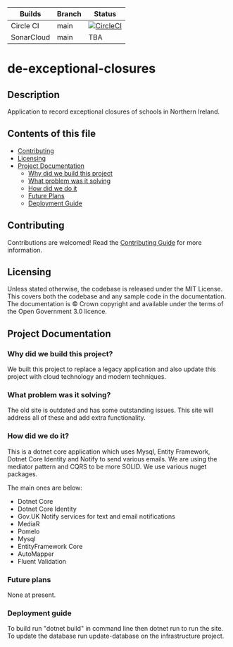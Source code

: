 

| Builds  | Branch | Status 
| ------------- | -----  |--------
| Circle CI  | main   | [![CircleCI](https://circleci.com/gh/dof-dss/de-exceptional-closures/tree/main.svg?style=svg&circle-token=3e0ce0f5b4ec766d5d209c0cc88e4385201a0b83)](https://circleci.com/gh/dof-dss/de-exceptional-closures/tree/main)
| SonarCloud  | main   | TBA

# de-exceptional-closures

## Description

Application to record exceptional closures of schools in Northern Ireland.

## Contents of this file

- [Contributing](#contributing)
- [Licensing](#licensing)
- [Project Documentation](#project-documentation)
    - [Why did we build this project](#why-did-we-build-this-project)
    - [What problem was it solving](#what-problem-was-it-solving)
    - [How did we do it](#how-did-we-do-it)
    - [Future Plans](#future-plans)
    - [Deployment Guide](#deployment-guide)

## Contributing

Contributions are welcomed! Read the [Contributing Guide](./docs/contributing/Index.md) for more information.

## Licensing

Unless stated otherwise, the codebase is released under the MIT License. This covers both the codebase and any sample code in the documentation. The documentation is © Crown copyright and available under the terms of the Open Government 3.0 licence.

## Project Documentation

### Why did we build this project?

We built this project to replace a legacy application and also update this project with cloud technology and modern techniques.

### What problem was it solving?

The old site is outdated and has some outstanding issues. This site will address all of these and add extra functionality.

### How did we do it?

This is a dotnet core application which uses Mysql, Entity Framework, Dotnet Core Identity and Notify to send various emails. We are using the mediator pattern and CQRS to be more SOLID. We use various nuget packages.

The main ones are below:

- Dotnet Core
- Dotnet Core Identity
- Gov.UK Notify services for text and email notifications
- MediaR
- Pomelo
- Mysql
- EntityFramework Core
- AutoMapper
- Fluent Validation

### Future plans

None at present.

### Deployment guide

To build run "dotnet build" in command line then dotnet run to run the site. 
To update the database run update-database on the infrastructure project.
